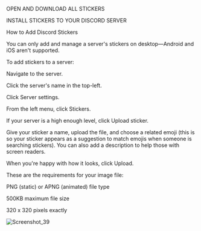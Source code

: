 OPEN AND DOWNLOAD ALL STICKERS 

INSTALL STICKERS TO YOUR DISCORD SERVER

How to Add Discord Stickers

You can only add and manage a server's stickers on desktop—Android and iOS aren't supported.

To add stickers to a server:

Navigate to the server.

Click the server's name in the top-left.

Click Server settings.

From the left menu, click Stickers.

If your server is a high enough level, click Upload sticker.

Give your sticker a name, upload the file, and choose a related emoji (this is so your sticker appears as a suggestion to match emojis when someone is searching stickers). You can also add a description to help those with screen readers.

When you're happy with how it looks, click Upload.

These are the requirements for your image file:

PNG (static) or APNG (animated) file type

500KB maximum file size

320 x 320 pixels exactly

![Screenshot_39](https://user-images.githubusercontent.com/36136421/176514475-4492262f-dbcc-4e59-8114-45b8cd74541a.png)

